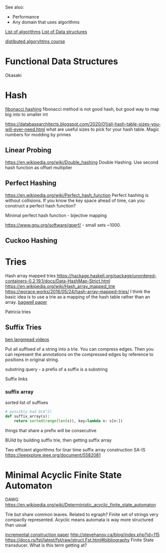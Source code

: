 
See also:
- Performance
- Any domain that uses algorithms

[List of algorithms](https://en.wikipedia.org/wiki/List_of_algorithms)
[List of Data structures](https://en.wikipedia.org/wiki/List_of_data_structures)


[distibuted algoryhtms course](https://www.youtube.com/playlist?list=PL2RY7P3JxZN8g9hFCasNqzuDhZbIbAj54)

# Functional Data Structures
Okasaki

# Hash 
[fibonacci hashing](https://probablydance.com/2018/06/16/fibonacci-hashing-the-optimization-that-the-world-forgot-or-a-better-alternative-to-integer-modulo/) fibonacci method is not good hash, but good way to map big into to smaller int

https://databasearchitects.blogspot.com/2020/01/all-hash-table-sizes-you-will-ever-need.html what are useful sizes to pick for your hash table. Magic numbers for modding by primes

## Linear Probing


https://en.wikipedia.org/wiki/Double_hashing Double Hashing. Use second hash function as offset multiplier
## Perfect Hashing
https://en.wikipedia.org/wiki/Perfect_hash_function
Perfect hashing is without collisions. If you know the key space ahead of time, can you construct a perfect hash function?

Minimal perfect hash function - bijective mapping

https://www.gnu.org/software/gperf/ - small sets ~1000.


## Cuckoo Hashing


# Tries

Hash array mapped tries https://hackage.haskell.org/package/unordered-containers-0.2.19.1/docs/Data-HashMap-Strict.html
https://en.wikipedia.org/wiki/Hash_array_mapped_trie
https://worace.works/2016/05/24/hash-array-mapped-tries/
I think the basic idea is to use a trie as a mapping of the hash table rather than an array.
[bagwell paper](https://lampwww.epfl.ch/papers/idealhashtrees.pdf)


Patricia tries

## Suffix Tries
[ben langmead videos](https://www.youtube.com/playlist?list=PL2mpR0RYFQsDFNyRsTNcWkFTHTkxWREeb)

Put all suffixed of a string into a trie.
You can compress edges.
Then you can represent the annotations on the compressed edges by reference to positions in original string.

substring query - a prefix of a suffix is a substring


Suffix links


### suffix array
sorted list of suffixes
```python
# possibly bad O(m^2)
def suffix_array(s):
    return sorted(range(len(s)), key=lambda n: s[n:])
```
things that share a prefix will be consecutive

BUild by building suffix trie, then getting suffix array

Two efficient algorithms for linar time suffix array construction SA-IS https://ieeexplore.ieee.org/document/5582081
# Minimal Acyclic Finite State Automaton
DAWG
https://en.wikipedia.org/wiki/Deterministic_acyclic_finite_state_automaton

Trie but share common leaves. Related to egraph?
Finite set of strings very compactly represented.
Acyclic means automata is way more structured than usual

[incremental construction paper](https://aclanthology.org/J00-1002.pdf)
http://stevehanov.ca/blog/index.php?id=115
https://docs.rs/fst/latest/fst/raw/struct.Fst.html#bibliography
Finite State transducer. What is this term getting at?